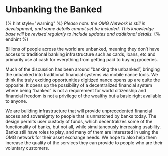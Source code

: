 # Unbanking the Banked

{% hint style="warning" %}
_Please note: the OMG Network is still in development, and some details cannot yet be included. This knowledge base will be revised regularly to include updates and additional details._
{% endhint %}

Billions of people across the world are unbanked, meaning they don’t have access to traditional banking infrastructure such as cards, loans, etc and primarily use at cash for everything from getting paid to buying groceries.

Much of the discussion has been around “banking the unbanked”, bringing the unbanked into traditional financial systems via mobile nance tools. We think the truly exciting opportunities digitized nance opens up are quite the opposite. It opens up the possibility of a decentralized financial system where being “banked” is not a requirement for world citizenship and financial freedom is not a privilege of the wealthy but a basic right available to anyone.

We are building infrastructure that will provide unprecedented financial access and sovereignty to people that is unmatched by banks today. The design permits user custody of funds, which decentralizes some of the functionality of banks, but not all, while simultaneously increasing usability. Banks still have roles to play, and many of them are interested in using the OMG network for their asset exchange needs. We hope to also help them increase the quality of the services they can provide to people who are their voluntary customers.  


